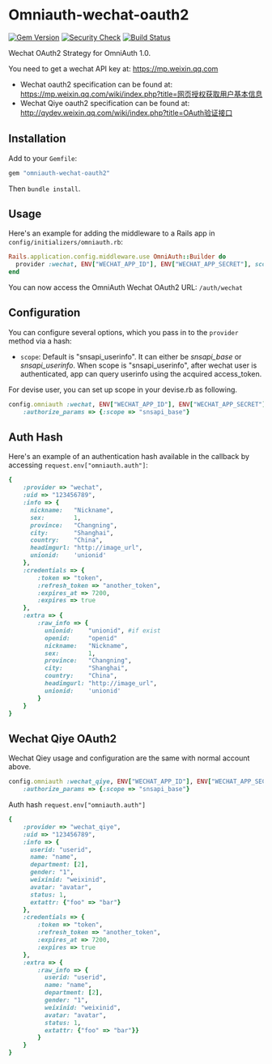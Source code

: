Omniauth-wechat-oauth2
======================

[![Gem Version](https://img.shields.io/gem/v/omniauth-wechat-oauth2.svg)][gem]
[![Security Check](https://hakiri.io/github/NeverMin/omniauth-wechat-oauth2/master.svg)][security]
[![Build Status](https://travis-ci.org/NeverMin/omniauth-wechat-oauth2.svg)][travis]

[gem]: https://rubygems.org/gems/omniauth-wechat-oauth2
[security]: https://hakiri.io/github/NeverMin/omniauth-wechat-oauth2/master
[travis]: https://travis-ci.org/NeverMin/omniauth-wechat-oauth2


Wechat OAuth2 Strategy for OmniAuth 1.0.

You need to get a wechat API key at: https://mp.weixin.qq.com

* Wechat oauth2 specification can be found at: https://mp.weixin.qq.com/wiki/index.php?title=网页授权获取用户基本信息
* Wechat Qiye oauth2 specification can be found at: http://qydev.weixin.qq.com/wiki/index.php?title=OAuth验证接口

## Installation

Add to your `Gemfile`:

```ruby
gem "omniauth-wechat-oauth2"
```

Then `bundle install`.


## Usage

Here's an example for adding the middleware to a Rails app in `config/initializers/omniauth.rb`:

```ruby
Rails.application.config.middleware.use OmniAuth::Builder do
  provider :wechat, ENV["WECHAT_APP_ID"], ENV["WECHAT_APP_SECRET"], scope: 'snsapi_userinfo'
end
```

You can now access the OmniAuth Wechat OAuth2 URL: `/auth/wechat`

## Configuration

You can configure several options, which you pass in to the `provider` method via a hash:

* `scope`: Default is "snsapi_userinfo". It can either be *snsapi_base* or *snsapi_userinfo*. When scope is "snsapi_userinfo", after wechat user is authenticated, app can query userinfo using the acquired access_token.

For devise user, you can set up scope in your devise.rb as following.

```ruby
config.omniauth :wechat, ENV["WECHAT_APP_ID"], ENV["WECHAT_APP_SECRET"],
    :authorize_params => {:scope => "snsapi_base"}
```

## Auth Hash

Here's an example of an authentication hash available in the callback by accessing `request.env["omniauth.auth"]`:

```ruby
{
    :provider => "wechat",
    :uid => "123456789",
    :info => {
      nickname:   "Nickname",
      sex:        1,
      province:   "Changning",
      city:       "Shanghai",
      country:    "China",
      headimgurl: "http://image_url",
      unionid:    'unionid'
    },
    :credentials => {
        :token => "token",
        :refresh_token => "another_token",
        :expires_at => 7200,
        :expires => true
    },
    :extra => {
        :raw_info => {
          unionid:    "unionid", #if exist
          openid:     "openid"
          nickname:   "Nickname",
          sex:        1,
          province:   "Changning",
          city:       "Shanghai",
          country:    "China",
          headimgurl: "http://image_url",
          unionid:    'unionid'
        }
    }
}
```

## Wechat Qiye OAuth2

Wechat Qiey usage and configuration are the same with normal account above.

```ruby
config.omniauth :wechat_qiye, ENV["WECHAT_APP_ID"], ENV["WECHAT_APP_SECRET"],
    :authorize_params => {:scope => "snsapi_base"}
```

Auth hash `request.env["omniauth.auth"]`

```ruby
{
    :provider => "wechat_qiye",
    :uid => "123456789",
    :info => {
      userid: "userid",
      name: "name",
      department: [2],
      gender: "1",
      weixinid: "weixinid",
      avatar: "avatar",
      status: 1,
      extattr: {"foo" => "bar"}
    },
    :credentials => {
        :token => "token",
        :refresh_token => "another_token",
        :expires_at => 7200,
        :expires => true
    },
    :extra => {
        :raw_info => {
          userid: "userid",
          name: "name",
          department: [2],
          gender: "1",
          weixinid: "weixinid",
          avatar: "avatar",
          status: 1,
          extattr: {"foo" => "bar"}}
        }
    }
}
```
